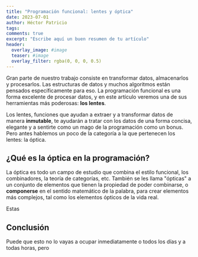 ```yaml
---
title: "Programación funcional: lentes y óptica"
date: 2023-07-01
author: Héctor Patricio
tags:
comments: true
excerpt: "Escribe aquí un buen resumen de tu artículo"
header:
  overlay_image: #image
  teaser: #image
  overlay_filter: rgba(0, 0, 0, 0.5)
---
```


Gran parte de nuestro trabajo consiste en transformar datos, almacenarlos y procesarlos. Las estructuras de datos y muchos algoritmos están pensados específicamente para eso. La programación funcional es una forma excelente de procesar datos, y en este artículo veremos una de sus herramientas más poderosas: **los lentes**.

Los lentes, funciones que ayudan a extraer y a transformar datos de manera **inmutable**, te ayudarán a tratar con los datos de una forma concisa, elegante y a sentirte como un mago de la programación como un bonus. Pero antes hablemos un poco de la categoría a la que pertenecen los lentes: la óptica.

## ¿Qué es la óptica en la programación?

La óptica es todo un campo de estudio que combina el estilo funcional, los combinadores, la teoría de categorías, etc. También se les llama "ópticas" a un conjunto de elementos que tienen la propiedad de poder combinarse, o **componerse** en el sentido matemático de la palabra, para crear elementos más complejos, tal como los elementos ópticos de la vida real.

Estas
## Conclusión

Puede que esto no lo vayas a ocupar inmediatamente o todos los días y a todas horas, pero
